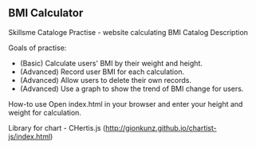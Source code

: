 ## BMI Calculator
Skillsme Cataloge Practise - website calculating BMI
Catalog Description

Goals of practise: 
* (Basic) Calculate users' BMI by their weight and height.
* (Advanced) Record user BMI for each calculation.
* (Advanced) Allow users to delete their own records.
* (Advanced) Use a graph to show the trend of BMI change for users.

How-to use
Open index.html in your browser and enter your height and weight for calculation. 

Library for chart - CHertis.js (http://gionkunz.github.io/chartist-js/index.html)
